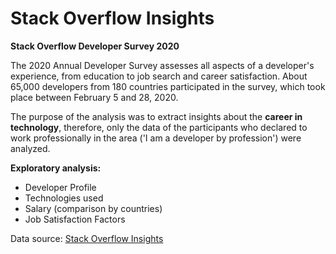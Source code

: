 # **Stack Overflow Insights**


**Stack Overflow Developer Survey 2020**

The 2020 Annual Developer Survey assesses all aspects of a developer's experience, from education to job search and career satisfaction. About 65,000 developers from 180 countries participated in the survey, which took place between February 5 and 28, 2020.    

The purpose of the analysis was to extract insights about the **career in technology**, therefore, only the data of the participants who declared to work professionally in the area ('I am a developer by profession') were analyzed.    


**Exploratory analysis:**    
* Developer Profile
* Technologies used
* Salary (comparison by countries)
* Job Satisfaction Factors 
 
 
Data source: [Stack Overflow Insights](https://insights.stackoverflow.com/survey)
